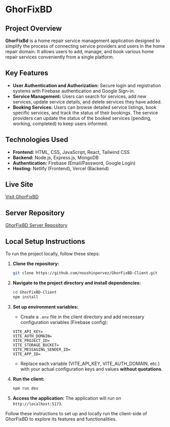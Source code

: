 # GhorFixBD

## Project Overview
**GhorFixBd** is a home repair service management application designed to simplify the process of connecting service providers and users in the home repair domain. It allows users to add, manage, and book various home repair services conveniently from a single platform.

## Key Features
- **User Authentication and Authorization:** Secure login and registration systems with Firebase authentication and Google Sign-in.
- **Service Management:** Users can search for services, add new services, update service details, and delete services they have added.
- **Booking Services:** Users can browse detailed service listings, book specific services, and track the status of their bookings. The service providers can update the status of the booked services (pending, working, completed) to keep users informed.

## Technologies Used
- **Frontend:** HTML, CSS, JavaScript, React, Tailwind CSS
- **Backend:** Node.js, Express.js, MongoDB
- **Authentication:** Firebase (Email/Password, Google Login)
- **Hosting:** Netlify (Frontend), Vercel (Backend)

## Live Site
[Visit GhorFixBD](https://ghorfixbd.netlify.app/)

## Server Repository
[GhorFixBD Server Repository](https://github.com/noushinpervez/GhorFixBD-Server)

## Local Setup Instructions
To run the project locally, follow these steps:

1. **Clone the repository:**
    ```sh
    git clone https://github.com/noushinpervez/GhorFixBD-Client.git
    ```

2. **Navigate to the project directory and install dependencies:**
    ```sh
    cd GhorFixBD-Client
    npm install
    ```

3. **Set up environment variables:**
   - Create a `.env` file in the client directory and add necessary configuration variables (Firebase config):
   
   ```plaintext
   VITE_API_KEY=
   VITE_AUTH_DOMAIN=
   VITE_PROJECT_ID=
   VITE_STORAGE_BUCKET=
   VITE_MESSAGING_SENDER_ID=
   VITE_APP_ID=
   ```

   - Replace each variable (VITE_API_KEY, VITE_AUTH_DOMAIN, etc.) with your actual configuration keys and values **without quotations**.

4. **Run the client:**
    ```sh
    npm run dev
    ```

5. **Access the application:**
    The application will run on `http://localhost:5173`.

Follow these instructions to set up and locally run the client-side of GhorFixBD to explore its features and functionalities.